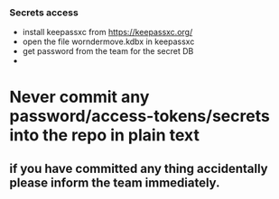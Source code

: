 ### Secrets access

* install keepassxc from https://keepassxc.org/
* open the file worndermove.kdbx in keepassxc
* get password from the team for the secret DB
* 

# Never commit any password/access-tokens/secrets into the repo in plain text
## if you have committed any thing accidentally please inform the team immediately.  